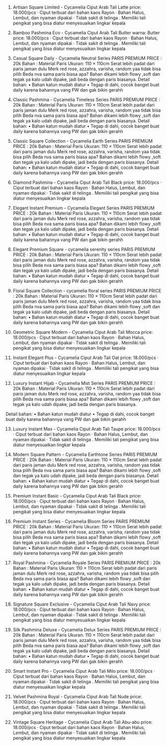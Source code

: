 1. Artisan Square Limited  - Cycamelia Ciput Arab Tali Latte
price: 18.000/pcs
· Ciput terbuat dari bahan kaos Rayon
· Bahan Halus, Lembut, dan nyaman dipakai
· Tidak sakit di telinga
. Memiliki tali pengikat yang bisa diatur menyesuaikan lingkar kepala

2. Bamboo Pashmina Eco  - Cycamelia Ciput Arab Tali Butter
warna: Butter
price: 18.000/pcs
· Ciput terbuat dari bahan kaos Rayon
· Bahan Halus, Lembut, dan nyaman dipakai
· Tidak sakit di telinga
. Memiliki tali pengikat yang bisa diatur menyesuaikan lingkar kepala

3. Casual Square Daily - Cycamelia Neutral Series
PARIS PREMIUM 
PRICE : 20k
Bahan : Material Paris
Ukuran: 110 × 110cm
Serat lebih padat dari paris jaman dulu
Merk red rose, azzahra, varisha, random yaa tidak bisa pilih
Beda nva sama paris biasa apa?
Bahan dikami lebih flowy ,soft dan tegak ya kalo udah dipake, jadi beda dengan paris biasanya.
Detail bahan:
• Bahan katun mudah diatur
• Tegap di dahi, cocok banget buat daily karena bahannya vang PW dan gak bikin gerahh

4. Classic Pashmina - Cycamelia Timeless Series
PARIS PREMIUM 
PRICE : 20k
Bahan : Material Paris
Ukuran: 110 × 110cm
Serat lebih padat dari paris jaman dulu
Merk red rose, azzahra, varisha, random yaa tidak bisa pilih
Beda nva sama paris biasa apa?
Bahan dikami lebih flowy ,soft dan tegak ya kalo udah dipake, jadi beda dengan paris biasanya.
Detail bahan:
• Bahan katun mudah diatur
• Tegap di dahi, cocok banget buat daily karena bahannya vang PW dan gak bikin gerahh

5. Classic Square Collection - Cycamelia Earth Series
PARIS PREMIUM 
PRICE : 20k
Bahan : Material Paris
Ukuran: 110 × 110cm
Serat lebih padat dari paris jaman dulu
Merk red rose, azzahra, varisha, random yaa tidak bisa pilih
Beda nva sama paris biasa apa?
Bahan dikami lebih flowy ,soft dan tegak ya kalo udah dipake, jadi beda dengan paris biasanya.
Detail bahan:
• Bahan katun mudah diatur
• Tegap di dahi, cocok banget buat daily karena bahannya vang PW dan gak bikin gerahh

6. Diamond Pashmina - Cycamelia Ciput Arab Tali Black
price: 18.000/pcs
· Ciput terbuat dari bahan kaos Rayon
· Bahan Halus, Lembut, dan nyaman dipakai
· Tidak sakit di telinga
. Memiliki tali pengikat yang bisa diatur menyesuaikan lingkar kepala

7. Elegant Instant Premium - Cycamelia Elegant Series
PARIS PREMIUM 
PRICE : 20k
Bahan : Material Paris
Ukuran: 110 × 110cm
Serat lebih padat dari paris jaman dulu
Merk red rose, azzahra, varisha, random yaa tidak bisa pilih
Beda nva sama paris biasa apa?
Bahan dikami lebih flowy ,soft dan tegak ya kalo udah dipake, jadi beda dengan paris biasanya.
Detail bahan:
• Bahan katun mudah diatur
• Tegap di dahi, cocok banget buat daily karena bahannya vang PW dan gak bikin gerahh

8. Elegant Premium Square - cycamelia serenity series
PARIS PREMIUM 
PRICE : 20k
Bahan : Material Paris
Ukuran: 110 × 110cm
Serat lebih padat dari paris jaman dulu
Merk red rose, azzahra, varisha, random yaa tidak bisa pilih
Beda nva sama paris biasa apa?
Bahan dikami lebih flowy ,soft dan tegak ya kalo udah dipake, jadi beda dengan paris biasanya.
Detail bahan:
• Bahan katun mudah diatur
• Tegap di dahi, cocok banget buat daily karena bahannya vang PW dan gak bikin gerahh

9. Floral Square Collection - cycamelia floral series
PARIS PREMIUM 
PRICE : 20k
Bahan : Material Paris
Ukuran: 110 × 110cm
Serat lebih padat dari paris jaman dulu
Merk red rose, azzahra, varisha, random yaa tidak bisa pilih
Beda nva sama paris biasa apa?
Bahan dikami lebih flowy ,soft dan tegak ya kalo udah dipake, jadi beda dengan paris biasanya.
Detail bahan:
• Bahan katun mudah diatur
• Tegap di dahi, cocok banget buat daily karena bahannya vang PW dan gak bikin gerahh

10. Geometric Square Modern - Cycamelia Ciput Arab Tali Mocca
price: 18.000/pcs
· Ciput terbuat dari bahan kaos Rayon
· Bahan Halus, Lembut, dan nyaman dipakai
· Tidak sakit di telinga
. Memiliki tali pengikat yang bisa diatur menyesuaikan lingkar kepala

11. Instant Elegant Plus - Cycamelia Ciput Arab Tali Oat
price: 18.000/pcs
· Ciput terbuat dari bahan kaos Rayon
· Bahan Halus, Lembut, dan nyaman dipakai
· Tidak sakit di telinga
. Memiliki tali pengikat yang bisa diatur menyesuaikan lingkar kepala

12. Luxury Instant Hijab - Cycamelia Mist Series
PARIS PREMIUM 
PRICE : 20k
Bahan : Material Paris
Ukuran: 110 × 110cm
Serat lebih padat dari paris jaman dulu
Merk red rose, azzahra, varisha, random yaa tidak bisa pilih
Beda nva sama paris biasa apa?
Bahan dikami lebih flowy ,soft dan tegak ya kalo udah dipake, jadi beda dengan paris biasanya.

Detail bahan:
• Bahan katun mudah diatur
• Tegap di dahi, cocok banget buat daily karena bahannya vang PW dan gak bikin gerahh

13.  Luxury Instant Max - Cycamelia Ciput Arab Tali Taupe
price: 18.000/pcs
· Ciput terbuat dari bahan kaos Rayon
· Bahan Halus, Lembut, dan nyaman dipakai
· Tidak sakit di telinga
. Memiliki tali pengikat yang bisa diatur menyesuaikan lingkar kepala

14. Modern Square Pattern - Cycamelia Earthtone Series
PARIS PREMIUM 
PRICE : 20k
Bahan : Material Paris
Ukuran: 110 × 110cm
Serat lebih padat dari paris jaman dulu
Merk red rose, azzahra, varisha, random yaa tidak bisa pilih
Beda nva sama paris biasa apa?
Bahan dikami lebih flowy ,soft dan tegak ya kalo udah dipake, jadi beda dengan paris biasanya.
Detail bahan:
• Bahan katun mudah diatur
• Tegap di dahi, cocok banget buat daily karena bahannya vang PW dan gak bikin gerahh

15. Premium Instant Basic - Cycamelia Ciput Arab Tali Black 
price: 18.000/pcs
· Ciput terbuat dari bahan kaos Rayon
· Bahan Halus, Lembut, dan nyaman dipakai
· Tidak sakit di telinga
. Memiliki tali pengikat yang bisa diatur menyesuaikan lingkar kepala

16. Premium Instant Series - Cycamelia Bloom Series
PARIS PREMIUM 
PRICE : 20k
Bahan : Material Paris
Ukuran: 110 × 110cm
Serat lebih padat dari paris jaman dulu
Merk red rose, azzahra, varisha, random yaa tidak bisa pilih
Beda nva sama paris biasa apa?
Bahan dikami lebih flowy ,soft dan tegak ya kalo udah dipake, jadi beda dengan paris biasanya.
Detail bahan:
• Bahan katun mudah diatur
• Tegap di dahi, cocok banget buat daily karena bahannya vang PW dan gak bikin gerahh

17. Royal Pashmina - Cycamelia Royale Series
PARIS PREMIUM 
PRICE : 20k
Bahan : Material Paris
Ukuran: 110 × 110cm
Serat lebih padat dari paris jaman dulu
Merk red rose, azzahra, varisha, random yaa tidak bisa pilih
Beda nva sama paris biasa apa?
Bahan dikami lebih flowy ,soft dan tegak ya kalo udah dipake, jadi beda dengan paris biasanya.
Detail bahan:
• Bahan katun mudah diatur
• Tegap di dahi, cocok banget buat daily karena bahannya vang PW dan gak bikin gerahh

18. Signature Square Exclusive - Cycamelia Ciput Arab Tali Navy
price: 18.000/pcs
· Ciput terbuat dari bahan kaos Rayon
· Bahan Halus, Lembut, dan nyaman dipakai
· Tidak sakit di telinga
. Memiliki tali pengikat yang bisa diatur menyesuaikan lingkar kepala

19. Silk Pashmina Deluxe -  Cycamelia Delux Series
PARIS PREMIUM 
PRICE : 20k
Bahan : Material Paris
Ukuran: 110 × 110cm
Serat lebih padat dari paris jaman dulu
Merk red rose, azzahra, varisha, random yaa tidak bisa pilih
Beda nva sama paris biasa apa?
Bahan dikami lebih flowy ,soft dan tegak ya kalo udah dipake, jadi beda dengan paris biasanya.
Detail bahan:
• Bahan katun mudah diatur
• Tegap di dahi, cocok banget buat daily karena bahannya vang PW dan gak bikin gerahh

20. Smart Instant Pro - Cycamelia Ciput Arab Tali Milo
price: 18.000/pcs
· Ciput terbuat dari bahan kaos Rayon
· Bahan Halus, Lembut, dan nyaman dipakai
· Tidak sakit di telinga
. Memiliki tali pengikat yang bisa diatur menyesuaikan lingkar kepala

21. Velvet Pashmina Royal - Cycamelia Ciput Arab Tali Nude
price: 18.000/pcs
· Ciput terbuat dari bahan kaos Rayon
· Bahan Halus, Lembut, dan nyaman dipakai
· Tidak sakit di telinga
. Memiliki tali pengikat yang bisa diatur menyesuaikan lingkar kepala

22. Vintage Square Heritage - Cycamelia Ciput Arab Tali Abu-abu
price: 18.000/pcs
· Ciput terbuat dari bahan kaos Rayon
· Bahan Halus, Lembut, dan nyaman dipakai
· Tidak sakit di telinga
. Memiliki tali pengikat yang bisa diatur menyesuaikan lingkar kepala







